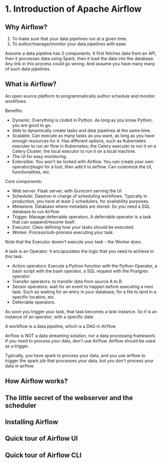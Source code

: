 # 1. Introduction of Apache Airflow
## Why Airflow?
1. To make sure that your data pipelines run at a given time. 
2. To author/manage/monitor your data pipelines with ease

Assume a data pipeline has 3 components. It first fetches data from an API, then it processes data using Spark, then it load the data into the database. Any link in this process could go wrong. And assume you have many many of such data pipelines. 

## What is Airflow?
An open source platform to programmatically author schedule and monitor workflows. 

Benefits:
- Dynamic. Everything is coded in Python. As long as you know Python, you are good to go. 
- Able to dynamically create tasks and data pipelines at the same time. 
- Scalable. Can execute as many tasks as you want, as long as you have enough resources for it. Has different options, such as Kubernetes executor to run air flow in Kubernetes; the Celery executer to run it on a Celery Cluster; the local executor to run it on a local machine. 
- The UI for easy monitoring. 
- Extensible. You won't be locked with Airflow. You can create your own operator/plugin for a tool, then add it to airflow. Can customize the UI, functionalities, etc. 

Core components:
- Web server. Flask server, with Gunicorn serving the UI
- Scheduler. Daemon in charge of scheduling workflows. Typically in production, you have at least 2 schedulers, for availability purposes. 
- Metastore. Database where metadata are stored. So you need a SQL database to run Airflow
- Trigger. Manage deferrable operators. A deferrable operator is a task that can suspend/resume itself. 
- Executor. Class defining how your tasks should be executed. 
- Worker. Process/sub-process executing your task. 

Note that the Executor doesn't execute your task - the Worker does. 

A task is an Operator. It encapsulates the logic that you need to achieve in this task. 
- Action operators: Execute a Python function with the Python Operator, a bash script with the bash operator, a SQL request with the Postgres operator. 
- Transfer operators: to transfer data from source A to B. 
- Sensor operators: wait for an event to happen before executing a next task. Such as waiting for an entry in your database, for a file to land in a specific location, etc. 
- Deferrable operators.

As soon you trigger your task, that task becomes a task instance. So it is an instance of an operator, with a specific date. 

A workflow is a data pipeline, which is a DAG in Airflow. 

Airflow is NOT a data streaming solution, nor a data processing framework. If you need to process your data, don't use Airflow. Airflow should be used as a trigger. 

Typically, you have spark to process your data, and you use airflow to trigger the spark job that processes your data, but you don't process your data in airflow. 

## How Airflow works?




## The little secret of the webserver and the scheduler




## Installing Airflow




## Quick tour of Airflow UI




## Quick tour of Airflow CLI







































